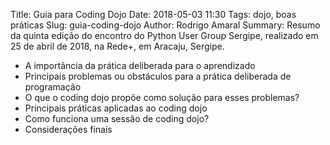 Title: Guia para Coding Dojo 
Date: 2018-05-03 11:30 
Tags: dojo, boas práticas 
Slug: guia-coding-dojo
Author: Rodrigo Amaral 
Summary: Resumo da quinta edição do encontro do Python User Group Sergipe, realizado em 25 de abril de 2018, na Rede+, em Aracaju, Sergipe.

- A importância da prática deliberada para o aprendizado
- Principais problemas ou obstáculos para a prática deliberada de programação
- O que o coding dojo propõe como solução para esses problemas?
- Principais práticas aplicadas ao coding dojo
- Como funciona uma sessão de coding dojo?
- Considerações finais
